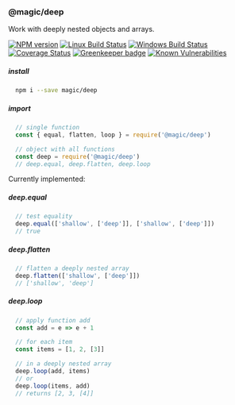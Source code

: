 ### @magic/deep

Work with deeply nested objects and arrays.

[![NPM version][npm-image]][npm-url]
[![Linux Build Status][travis-image]][travis-url]
[![Windows Build Status][appveyor-image]][appveyor-url]
[![Coverage Status][coveralls-image]][coveralls-url]
[![Greenkeeper badge][greenkeeper-image]][greenkeeper-url]
[![Known Vulnerabilities][snyk-image]][snyk-url]

[npm-image]: https://img.shields.io/npm/v/@magic/deep.svg
[npm-url]: https://www.npmjs.com/package/@magic/deep
[travis-image]: https://api.travis-ci.org/magic/deep.svg?branch=master
[travis-url]: https://travis-ci.org/magic/deep
[appveyor-image]: https://img.shields.io/appveyor/ci/magic/deep/master.svg
[appveyor-url]: https://ci.appveyor.com/project/magic/deep/branch/master
[coveralls-image]: https://coveralls.io/repos/github/magic/deep/badge.svg
[coveralls-url]: https://coveralls.io/github/magic/deep
[greenkeeper-image]: https://badges.greenkeeper.io/magic/deep.svg
[greenkeeper-url]: https://badges.greenkeeper.io/magic/deep.svg
[snyk-image]: https://snyk.io/test/github/magic/deep/badge.svg
[snyk-url]: https://snyk.io/test/github/magic/deep

##### install
```bash
  npm i --save magic/deep
```

##### import
```javascript
  // single function
  const { equal, flatten, loop } = require('@magic/deep')

  // object with all functions
  const deep = require('@magic/deep')
  // deep.equal, deep.flatten, deep.loop

```

Currently implemented:

##### deep.equal
```javascript
  // test equality
  deep.equal(['shallow', ['deep']], ['shallow', ['deep']])
  // true

```
##### deep.flatten
```javascript
  // flatten a deeply nested array
  deep.flatten(['shallow', ['deep']])
  // ['shallow', 'deep']
```

##### deep.loop
```javascript
  // apply function add
  const add = e => e + 1

  // for each item
  const items = [1, 2, [3]]

  // in a deeply nested array
  deep.loop(add, items)
  // or
  deep.loop(items, add)
  // returns [2, 3, [4]]

```